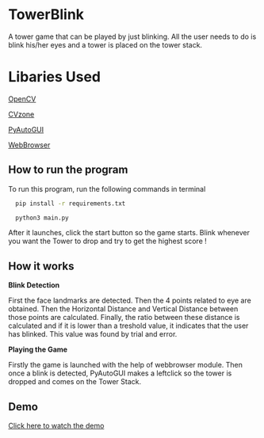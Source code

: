 
# TowerBlink

A tower game that can be played by just blinking.
All the user needs to do is blink his/her eyes and a tower is
placed on the tower stack.

# Libaries Used
[OpenCV](https://docs.opencv.org/4.x/)

[CVzone](https://github.com/cvzone/cvzone)

[PyAutoGUI](https://pyautogui.readthedocs.io/en/latest/)

[WebBrowser](https://docs.python.org/3/library/webbrowser.html)







## How to run the program

To run this program, run the following commands in terminal

```bash
  pip install -r requirements.txt
```
```bash
  python3 main.py
```
After it launches, click the start button so the game starts.
Blink whenever you want the Tower to drop and try to get the highest score !



## How it works

**Blink Detection**

First the face landmarks are detected. 
Then the 4 points related to eye are obtained.
Then the Horizontal Distance and Vertical Distance between those points are calculated. 
Finally, the ratio between these distance is calculated and if it is
lower than a treshold value, it indicates that the user has blinked.
This value was found by trial and error.

**Playing the Game**

Firstly the game is launched with the help of webbrowser module. Then
once a blink is detected, PyAutoGUI makes a leftclick so the tower is dropped and comes on the Tower Stack.

## Demo

[Click here to watch the demo](https://www.youtube.com/watch?v=zp16Mp4fjWg)


